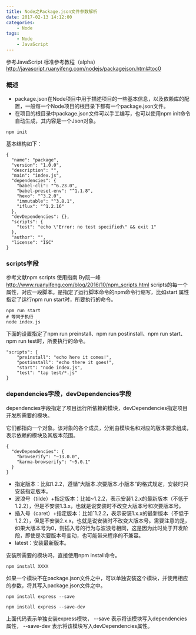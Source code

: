 ```yaml
---
title: Node之Package.json文件参数解析
date: 2017-02-13 14:12:00
categories:
    - Node
tags:
    - Node
    - JavaScript
---
```


参考JavaScript 标准参考教程（alpha）http://javascript.ruanyifeng.com/nodejs/packagejson.html#toc0
### 概述
* package.json在Node项目中用于描述项目的一些基本信息，以及依赖库的配置，一般每一个Node项目的根目录下都有一个package.json文件。
* 在项目的根目录中package.json文件可以手工编写，也可以使用npm init命令自动生成，其内容是一个Json对象。

```
npm init
```
基本结构如下：

```
{
  "name": "package",
  "version": "1.0.0",
  "description": "",
  "main": "index.js",
  "dependencies": {
    "babel-cli": "^6.23.0",
    "babel-preset-env": "^1.1.8",
    "hexo": "^3.2.0",
    "immutable": "^3.8.1",
    "iflux": "^1.2.16"
  },
  "devDependencies": {},
  "scripts": {
    "test": "echo \"Error: no test specified\" && exit 1"
  },
  "author": "",
  "license": "ISC"
}
```
### scripts字段
参考文献npm scripts 使用指南 By阮一峰
http://www.ruanyifeng.com/blog/2016/10/npm_scripts.html
scripts的每一个属性，对应一段脚本。是指定了运行脚本命令的npm命令行缩写，比如start 属性指定了运行npm run start时，所要执行的命令。

```
npm run start
# 等同于执行
node index.js
```
下面的设置指定了npm run preinstall、npm run postinstall、npm run start、npm run test时，所要执行的命令。

```
"scripts": {
    "preinstall": "echo here it comes!",
    "postinstall": "echo there it goes!",
    "start": "node index.js",
    "test": "tap test/*.js"
}
```


### dependencies字段，devDependencies字段

dependencies字段指定了项目运行所依赖的模块，devDependencies指定项目开发所需要的模块。

它们都指向一个对象。该对象的各个成员，分别由模块名和对应的版本要求组成，表示依赖的模块及其版本范围。

```
{
  "devDependencies": {
    "browserify": "~13.0.0",
    "karma-browserify": "~5.0.1"
  }
}
```
* 指定版本：比如1.2.2，遵循“大版本.次要版本.小版本”的格式规定，安装时只安装指定版本。
* 波浪号（tilde）+指定版本：比如~1.2.2，表示安装1.2.x的最新版本（不低于1.2.2），但是不安装1.3.x，也就是说安装时不改变大版本号和次要版本号。
* 插入号（caret）+指定版本：比如ˆ1.2.2，表示安装1.x.x的最新版本（不低于1.2.2），但是不安装2.x.x，也就是说安装时不改变大版本号。需要注意的是，如果大版本号为0，则插入号的行为与波浪号相同，这是因为此时处于开发阶段，即使是次要版本号变动，也可能带来程序的不兼容。
* latest：安装最新版本。


安装所需要的模块吗，直接使用npm install命令。

```
npm install XXXX
```

如果一个模块不在package.json文件之中，可以单独安装这个模块，并使用相应的参数，将其写入package.json文件之中。

```
npm install express --save

npm install express --save-dev
```
上面代码表示单独安装express模块，
--save     表示将该模块写入dependencies属性，
--save-dev 表示将该模块写入devDependencies属性。

